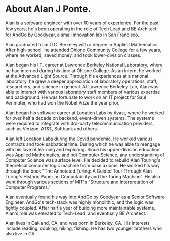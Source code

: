 # About Alan J Ponte.

Alan is a software engineer with over 10 years of experience.
For the past few years, he's been operating in the role of Tech Lead
and BE Architect　for AndGo by Goodyear, a small innovation lab in San Francisco.

Alan graduated from U.C. Berkeley with a degree in Applied Mathematics.
After high-school, he attended Ohlone Community College for a few years,
where he worked, saved money, and took lower-division classes.

Alan began his I.T. career at Lawrence Berkeley National Laboratory, where
he had interned during his time at Ohlone College. As an intern, he worked
at the Advanced Light Source. Through his experiences at a national laboratory,
he grew a deeper appreciation of laboratory operations, staff, researchers,
and science in general.
At Lawrence Berkeley Lab, Alan was able to interact with various laboratory staff
members of various expertise and background. He was fortunate to work on an IT project
for Saul Perlmuter, who had won the Nobel Prize the year prior.


Alan began his software career at Location Labs by Avast, where he worked
for over half a decade on backend, event-driven systems. The systems were
required to integrate with 3rd-party telecommunication providers, such as
Verizon, AT&T, Softbank and others.

Alan left Location Labs during the Covid pandemic. He worked various contracts
and took sabbatical time. During which he was able to reengage with his
love of learning and exploring. Since his upper-division education was Applied
Mathematics, and not Computer Science, any understanding of Computer Science
was surface level. He decided to rebuild Alan Touring's theoretical computer
logic machine from base axioms. He worked his way through the book
"The Annotated Turing: A Guided Tour Through Alan Turing's Historic Paper on Computability and the Turing Machine".
He also went through various sections of MIT's "Structure and Interpretation of Computer Programs."

Alan eventually found his way into AndGo by Goodyear as a Senior Software Engineer.
AndGo's tech-stack was highly monolithic, and the logic was tightly coupled.
After half a year of building more maintainable systems, Alan's role was elevated
to Tech-Lead, and eventually BE Architect.

Alan lives in Oakland, CA, and was born in Berkeley, CA. His interests include reading,
cooking, hiking, fishing. He has two younger brothers who also live in CA.
